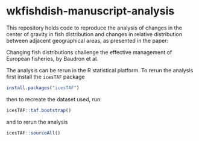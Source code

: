 # wkfishdish-manuscript-analysis

This repository holds code to reproduce the analysis of changes in the 
center of gravity in fish distribution and changes in relative 
distribution between adjacent geographical areas, as presented in the 
paper:

Changing fish distributions challenge the effective
management of European fisheries, by Baudron et al.

The analysis can be rerun in the R statistical platform. To rerun the analysis first install the `icesTAF` package

```r
install.packages("icesTAF")
```

then to recreate the dataset used, run:
```r
icesTAF::taf.bootstrap()
```

and to rerun the analysis
```r
icesTAF::sourceAll()
```
